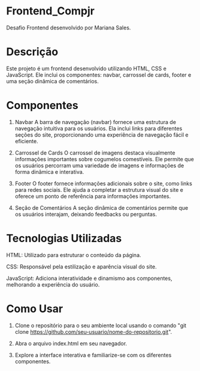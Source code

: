 # Frontend_Compjr
Desafio Frontend desenvolvido por Mariana Sales.

# Descrição 
Este projeto é um frontend desenvolvido utilizando HTML, CSS e JavaScript. Ele inclui os componentes: navbar, carrossel de cards, footer e uma seção dinâmica de comentários.

# Componentes
1. Navbar
A barra de navegação (navbar) fornece uma estrutura de navegação intuitiva para os usuários. Ela inclui links para diferentes seções do site, proporcionando uma experiência de navegação fácil e eficiente.

2. Carrossel de Cards
O carrossel de imagens destaca visualmente informações importantes sobre cogumelos comestíveis. Ele permite que os usuários percorram uma variedade de imagens e informações de forma dinâmica e interativa.

3. Footer
O footer fornece informações adicionais sobre o site, como links para redes sociais. Ele ajuda a completar a estrutura visual do site e oferece um ponto de referência para informações importantes.

4. Seção de Comentários
A seção dinâmica de comentários permite que os usuários interajam, deixando feedbacks ou perguntas.

# Tecnologias Utilizadas
HTML: Utilizado para estruturar o conteúdo da página.

CSS: Responsável pela estilização e aparência visual do site.

JavaScript: Adiciona interatividade e dinamismo aos componentes, melhorando a experiência do usuário.

# Como Usar

1. Clone o repositório para o seu ambiente local usando o comando "git clone https://github.com/seu-usuario/nome-do-repositorio.git".

2. Abra o arquivo index.html em seu navegador.

3. Explore a interface interativa e familiarize-se com os diferentes componentes.
